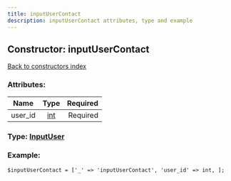 ```yaml
---
title: inputUserContact
description: inputUserContact attributes, type and example
---
```

## Constructor: inputUserContact  
[Back to constructors index](index.md)



### Attributes:

| Name     |    Type       | Required |
|----------|:-------------:|---------:|
|user\_id|[int](../types/int.md) | Required|



### Type: [InputUser](../types/InputUser.md)


### Example:

```
$inputUserContact = ['_' => 'inputUserContact', 'user_id' => int, ];
```  

